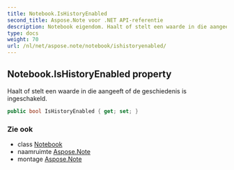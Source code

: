 ```yaml
---
title: Notebook.IsHistoryEnabled
second_title: Aspose.Note voor .NET API-referentie
description: Notebook eigendom. Haalt of stelt een waarde in die aangeeft of de geschiedenis is ingeschakeld.
type: docs
weight: 70
url: /nl/net/aspose.note/notebook/ishistoryenabled/
---
```

## Notebook.IsHistoryEnabled property

Haalt of stelt een waarde in die aangeeft of de geschiedenis is ingeschakeld.

```csharp
public bool IsHistoryEnabled { get; set; }
```

### Zie ook

* class [Notebook](../)
* naamruimte [Aspose.Note](../../notebook/)
* montage [Aspose.Note](../../../)


